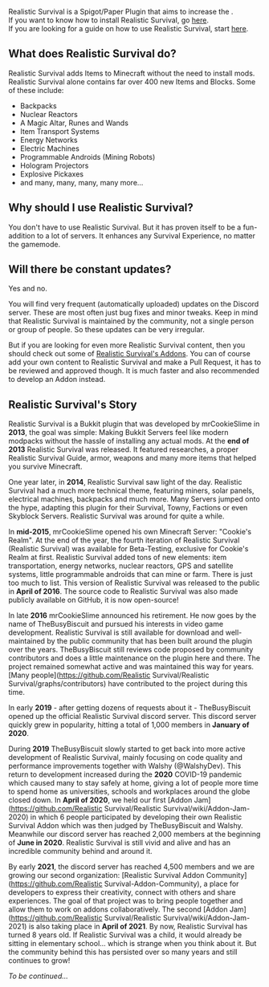 Realistic Survival is a Spigot/Paper Plugin that aims to increase the .<br>
If you want to know how to install Realistic Survival, go [here](https://github.com/ValMobile/RealisticSurvival/wiki/Installing-Realistic-Survival).<br>
If you are looking for a guide on how to use Realistic Survival, start [here](https://github.com/ValMobile/RealisticSurvival/wiki/Getting-Started).

## What does Realistic Survival do?
Realistic Survival adds Items to Minecraft without the need to install mods.
Realistic Survival alone contains far over 400 new Items and Blocks.
Some of these include:
* Backpacks
* Nuclear Reactors
* A Magic Altar, Runes and Wands
* Item Transport Systems
* Energy Networks
* Electric Machines
* Programmable Androids (Mining Robots)
* Hologram Projectors
* Explosive Pickaxes
* and many, many, many, many more...

## Why should I use Realistic Survival?
You don't have to use Realistic Survival.
But it has proven itself to be a fun-addition to a lot of servers.
It enhances any Survival Experience, no matter the gamemode.

## Will there be constant updates?
Yes and no.

You will find very frequent (automatically uploaded) updates on the Discord server.
These are most often just bug fixes and minor tweaks.
Keep in mind that Realistic Survival is maintained by the community, not a single person or group of people.
So these updates can be very irregular.

But if you are looking for even more Realistic Survival content, then you should check out some of [Realistic Survival's Addons](https://github.com/ValMobile/RealisticSurvival/wiki/Addons).
You can of course add your own content to Realistic Survival and make a Pull Request, it has to be reviewed and approved though.
It is much faster and also recommended to develop an Addon instead.

## Realistic Survival's Story
Realistic Survival is a Bukkit plugin that was developed by mrCookieSlime in **2013**, the goal was simple: Making Bukkit Servers feel like modern modpacks without the hassle of installing any actual mods.
At the **end of 2013** Realistic Survival was released. It featured researches, a proper Realistic Survival Guide, armor, weapons and many more items that helped you survive Minecraft.

One year later, in **2014**, Realistic Survival saw light of the day.
Realistic Survival had a much more technical theme, featuring miners, solar panels, electrical machines, backpacks and much more.
Many Servers jumped onto the hype, adapting this plugin for their Survival, Towny, Factions or even Skyblock Servers.
Realistic Survival was around for quite a while.

In **mid-2015**, mrCookieSlime opened his own Minecraft Server: "Cookie's Realm".
At the end of the year, the fourth iteration of Realistic Survival (Realistic Survival) was available for Beta-Testing, exclusive for Cookie's Realm at first.
Realistic Survival added tons of new elements: item transportation, energy networks, nuclear reactors, GPS and satellite systems, little programmable androids that can mine or farm.
There is just too much to list.
This version of Realistic Survival was released to the public in **April of 2016**.
The source code to Realistic Survival was also made publicly available on GitHub, it is now open-source!

In late **2016** mrCookieSlime announced his retirement.
He now goes by the name of TheBusyBiscuit and pursued his interests in video game development.
Realistic Survival is still available for download and well-maintained by the public community that has been built around the plugin over the years.
TheBusyBiscuit still reviews code proposed by community contributors and does a little maintenance on the plugin here and there.
The project remained somewhat active and was maintained this way for years. [Many people](https://github.com/Realistic Survival/Realistic Survival/graphs/contributors) have contributed to the project during this time.

In early **2019** - after getting dozens of requests about it - TheBusyBiscuit opened up the official Realistic Survival discord server.
This discord server quickly grew in popularity, hitting a total of 1,000 members in **January of 2020**.

During **2019** TheBusyBiscuit slowly started to get back into more active development of Realistic Survival, mainly focusing on code quality and performance improvements together with Walshy (@WalshyDev).
This return to development increased during the **2020** COVID-19 pandemic which caused many to stay safely at home, giving a lot of people more time to spend home as universities, schools and workplaces around the globe closed down.
In **April of 2020**, we held our first [Addon Jam](https://github.com/Realistic Survival/Realistic Survival/wiki/Addon-Jam-2020) in which 6 people participated by developing their own Realistic Survival Addon which was then judged by TheBusyBiscuit and Walshy.
Meanwhile our discord server has reached 2,000 members at the beginning of **June in 2020**.
Realistic Survival is still vivid and alive and has an incredible community behind and around it.

By early **2021**, the discord server has reached 4,500 members and we are growing our second organization: [Realistic Survival Addon Community](https://github.com/Realistic Survival-Addon-Community), a place for developers to express their creativity, connect with others and share experiences. The goal of that project was to bring people together and allow them to work on addons collaboratively. The second [Addon Jam](https://github.com/Realistic Survival/Realistic Survival/wiki/Addon-Jam-2021) is also taking place in **April of 2021**.
By now, Realistic Survival has turned 8 years old.
If Realistic Survival was a child, it would already be sitting in elementary school... which is strange when you think about it. But the community behind this has persisted over so many years and still continues to grow!

*To be continued...*
